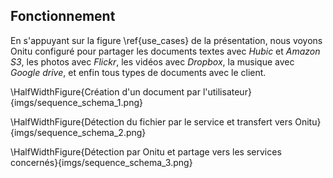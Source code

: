 ## Fonctionnement

En s'appuyant sur la figure \ref{use_cases} de la présentation, nous voyons Onitu configuré pour partager les documents textes avec *Hubic* et *Amazon S3*, les photos avec *Flickr*, les vidéos avec *Dropbox*, la musique avec *Google drive*, et enfin tous types de documents avec le client.

\HalfWidthFigure{Création d'un document par l'utilisateur}{imgs/sequence_schema_1.png}

\HalfWidthFigure{Détection du fichier par le service et transfert vers Onitu}{imgs/sequence_schema_2.png}

\HalfWidthFigure{Détection par Onitu et partage vers les services concernés}{imgs/sequence_schema_3.png}
